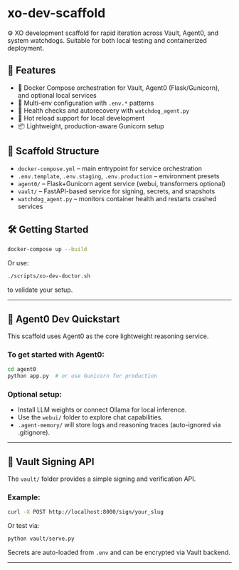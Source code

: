 # xo-dev-scaffold

⚙️ XO development scaffold for rapid iteration across Vault, Agent0, and system watchdogs. Suitable for both local testing and containerized deployment.

## 🚀 Features

- 🐳 Docker Compose orchestration for Vault, Agent0 (Flask/Gunicorn), and optional local services
- 🔐 Multi-env configuration with `.env.*` patterns
- 👀 Health checks and autorecovery with `watchdog_agent.py`
- 🔁 Hot reload support for local development
- 📦 Lightweight, production-aware Gunicorn setup

## 📂 Scaffold Structure

- `docker-compose.yml` – main entrypoint for service orchestration
- `.env.template`, `.env.staging`, `.env.production` – environment presets
- `agent0/` – Flask+Gunicorn agent service (webui, transformers optional)
- `vault/` – FastAPI-based service for signing, secrets, and snapshots
- `watchdog_agent.py` – monitors container health and restarts crashed services

## 🛠️ Getting Started

```bash
docker-compose up --build
```

Or use:

```bash
./scripts/xo-dev-doctor.sh
```

to validate your setup.

---

## 🧠 Agent0 Dev Quickstart

This scaffold uses Agent0 as the core lightweight reasoning service.

### To get started with Agent0:

```bash
cd agent0
python app.py  # or use Gunicorn for production
```

### Optional setup:

- Install LLM weights or connect Ollama for local inference.
- Use the `webui/` folder to explore chat capabilities.
- `.agent-memory/` will store logs and reasoning traces (auto-ignored via .gitignore).

---

## 📡 Vault Signing API

The `vault/` folder provides a simple signing and verification API.

### Example:

```bash
curl -X POST http://localhost:8000/sign/your_slug
```

Or test via:

```bash
python vault/serve.py
```

Secrets are auto-loaded from `.env` and can be encrypted via Vault backend.

---
